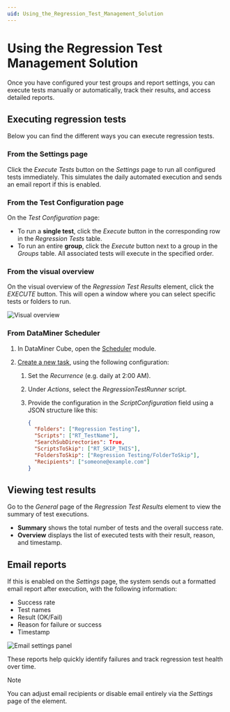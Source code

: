 ```yaml
---
uid: Using_the_Regression_Test_Management_Solution
---
```


# Using the Regression Test Management Solution

Once you have configured your test groups and report settings, you can execute tests manually or automatically, track their results, and access detailed reports.

## Executing regression tests

Below you can find the different ways you can execute regression tests.

### From the Settings page

Click the *Execute Tests* button on the *Settings* page to run all configured tests immediately. This simulates the daily automated execution and sends an email report if this is enabled.

### From the Test Configuration page

On the *Test Configuration* page:

- To run a **single test**, click the *Execute* button in the corresponding row in the *Regression Tests* table.
- To run an entire **group**, click the *Execute* button next to a group in the *Groups* table. All associated tests will execute in the specified order.

### From the visual overview

On the visual overview of the *Regression Test Results* element, click the *EXECUTE* button. This will open a window where you can select specific tests or folders to run.

![Visual overview](~/solutions/images/Regression_Test_Visual.png)

### From DataMiner Scheduler

1. In DataMiner Cube, open the [Scheduler](xref:scheduler) module.

1. [Create a new task](xref:Manually_adding_a_scheduled_task), using the following configuration:

   1. Set the *Recurrence* (e.g. daily at 2:00 AM).

   1. Under *Actions*, select the *RegressionTestRunner* script.

   1. Provide the configuration in the *ScriptConfiguration* field using a JSON structure like this:

      ```json
      {
        "Folders": ["Regression Testing"],
        "Scripts": ["RT_TestName"],
        "SearchSubDirectories": True,
        "ScriptsToSkip": ["RT_SKIP_THIS"],
        "FoldersToSkip": ["Regression Testing/FolderToSkip"],
        "Recipients": ["someone@example.com"]
      }
      ```

## Viewing test results

Go to the *General* page of the *Regression Test Results* element to view the summary of test executions.

- **Summary** shows the total number of tests and the overall success rate.
- **Overview** displays the list of executed tests with their result, reason, and timestamp.

## Email reports

If this is enabled on the *Settings* page, the system sends out a formatted email report after execution, with the following information:

- Success rate
- Test names
- Result (OK/Fail)
- Reason for failure or success
- Timestamp

![Email settings panel](~/solutions/images/Regression_Test_Email.png)

These reports help quickly identify failures and track regression test health over time.

> [!NOTE]
> You can adjust email recipients or disable email entirely via the *Settings* page of the element.
